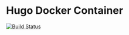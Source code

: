 # Hugo Docker Container

[![Build Status](https://jenkins.jakemorgan.io/job/hugo/job/master/badge/icon)](https://jenkins.jakemorgan.io/job/hugo/job/master/)
